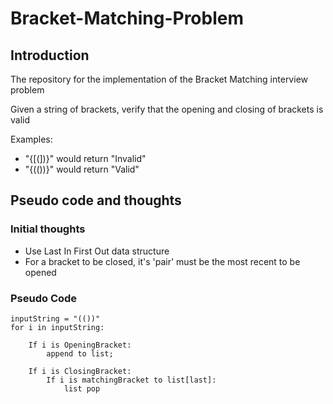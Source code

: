 # Bracket-Matching-Problem

## Introduction
The repository for the implementation of the Bracket Matching interview problem

Given a string of brackets, verify that the opening and closing of brackets is valid

Examples:
- "{[(])}" would return "Invalid"
- "{(())}" would return "Valid"

## Pseudo code and thoughts
### Initial thoughts
- Use Last In First Out data structure
- For a bracket to be closed, it's 'pair' must be the most recent to be opened

### Pseudo Code

```
inputString = "(())"
for i in inputString:
    
    If i is OpeningBracket:
        append to list;

    If i is ClosingBracket:
        If i is matchingBracket to list[last]:
            list pop
    
```